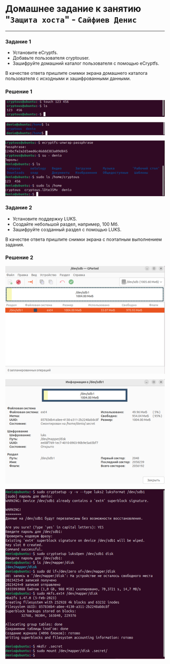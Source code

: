 # Домашнее задание к занятию "`Защита хоста`" - `Сайфиев Денис`
---

### Задание 1

* Установите eCryptfs.
* Добавьте пользователя cryptouser.
* Зашифруйте домашний каталог пользователя с помощью eCryptfs.

В качестве ответа пришлите снимки экрана домашнего каталога пользователя с исходными и зашифрованными данными.


### Решение 1

![1.1.](https://github.com/DenioSa/ZH/blob/d44da5dc638c4b1758465e20dba40c7e05976e48/img/1.1..bmp)

![1.2.](https://github.com/DenioSa/ZH/blob/d44da5dc638c4b1758465e20dba40c7e05976e48/img/1.2..bmp)

![1.3.](https://github.com/DenioSa/ZH/blob/d44da5dc638c4b1758465e20dba40c7e05976e48/img/1.3..bmp)


### Задание 2

* Установите поддержку LUKS.
* Создайте небольшой раздел, например, 100 Мб.
* Зашифруйте созданный раздел с помощью LUKS.

В качестве ответа пришлите снимки экрана с поэтапным выполнением задания.


### Решение 2

![2.1.](https://github.com/DenioSa/ZH/blob/d44da5dc638c4b1758465e20dba40c7e05976e48/img/2.1..bmp)

![2.2.](https://github.com/DenioSa/ZH/blob/d44da5dc638c4b1758465e20dba40c7e05976e48/img/2.2..bmp)

![2.2.](https://github.com/DenioSa/ZH/blob/d44da5dc638c4b1758465e20dba40c7e05976e48/img/2.3..bmp)
